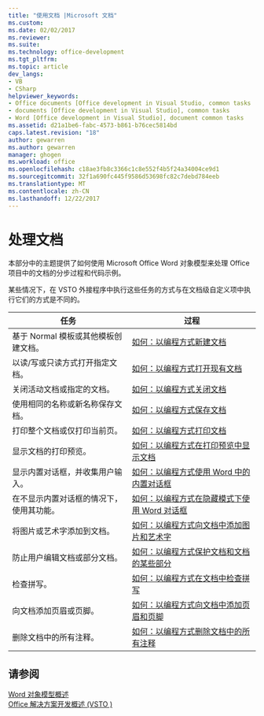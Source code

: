 ```yaml
---
title: "使用文档 |Microsoft 文档"
ms.custom: 
ms.date: 02/02/2017
ms.reviewer: 
ms.suite: 
ms.technology: office-development
ms.tgt_pltfrm: 
ms.topic: article
dev_langs:
- VB
- CSharp
helpviewer_keywords:
- Office documents [Office development in Visual Studio, common tasks
- documents [Office development in Visual Studio], common tasks
- Word [Office development in Visual Studio], document common tasks
ms.assetid: d21a1be6-fabc-4573-b861-b76cec5814bd
caps.latest.revision: "18"
author: gewarren
ms.author: gewarren
manager: ghogen
ms.workload: office
ms.openlocfilehash: c18ae3fb8c3366c1c8e552f4b5f24a34004ce9d1
ms.sourcegitcommit: 32f1a690fc445f9586d53698fc82c7debd784eeb
ms.translationtype: MT
ms.contentlocale: zh-CN
ms.lasthandoff: 12/22/2017
---
```

# <a name="working-with-documents"></a>处理文档
  本部分中的主题提供了如何使用 Microsoft Office Word 对象模型来处理 Office 项目中的文档的分步过程和代码示例。  
  
 某些情况下，在 VSTO 外接程序中执行这些任务的方式与在文档级自定义项中执行它们的方式是不同的。  
  
|任务|过程|  
|----------|---------------|  
|基于 Normal 模板或其他模板创建文档。|[如何：以编程方式新建文档](../vsto/how-to-programmatically-create-new-documents.md)|  
|以读/写或只读方式打开指定文档。|[如何：以编程方式打开现有文档](../vsto/how-to-programmatically-open-existing-documents.md)|  
|关闭活动文档或指定的文档。|[如何：以编程方式关闭文档](../vsto/how-to-programmatically-close-documents.md)|  
|使用相同的名称或新名称保存文档。|[如何：以编程方式保存文档](../vsto/how-to-programmatically-save-documents.md)|  
|打印整个文档或仅打印当前页。|[如何：以编程方式打印文档](../vsto/how-to-programmatically-print-documents.md)|  
|显示文档的打印预览。|[如何：以编程方式在打印预览中显示文档](../vsto/how-to-programmatically-display-documents-in-print-preview.md)|  
|显示内置对话框，并收集用户输入。|[如何：以编程方式使用 Word 中的内置对话框](../vsto/how-to-programmatically-use-built-in-dialog-boxes-in-word.md)|  
|在不显示内置对话框的情况下，使用其功能。|[如何：以编程方式在隐藏模式下使用 Word 对话框](../vsto/how-to-programmatically-use-word-dialog-boxes-in-hidden-mode.md)|  
|将图片或艺术字添加到文档。|[如何：以编程方式向文档中添加图片和艺术字](../vsto/how-to-programmatically-add-pictures-and-word-art-to-documents.md)|  
|防止用户编辑文档或部分文档。|[如何：以编程方式保护文档和文档的某些部分](../vsto/how-to-programmatically-protect-documents-and-parts-of-documents.md)|  
|检查拼写。|[如何：以编程方式在文档中检查拼写](../vsto/how-to-programmatically-check-spelling-in-documents.md)|  
|向文档添加页眉或页脚。|[如何：以编程方式向文档中添加页眉和页脚](../vsto/how-to-programmatically-add-headers-and-footers-to-documents.md)|  
|删除文档中的所有注释。|[如何：以编程方式删除文档中的所有注释](../vsto/how-to-programmatically-remove-all-comments-from-documents.md)|  
  
## <a name="see-also"></a>请参阅  
 [Word 对象模型概述](../vsto/word-object-model-overview.md)   
 [Office 解决方案开发概述 &#40;VSTO &#41;](../vsto/office-solutions-development-overview-vsto.md)  
  
  